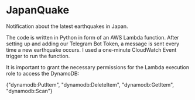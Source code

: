 # JapanQuake
Notification about the latest earthquakes in Japan.

The code is written in Python in form of an AWS Lambda function. After setting up and adding our Telegram Bot Token, a message is sent every time a new earthquake occurs. I used a one-minute CloudWatch Event trigger to run the function.

It is important to grant the necessary permissions for the Lambda execution role to access the DynamoDB:

  {"dynamodb:PutItem", "dynamodb:DeleteItem", "dynamodb:GetItem", "dynamodb:Scan"}
